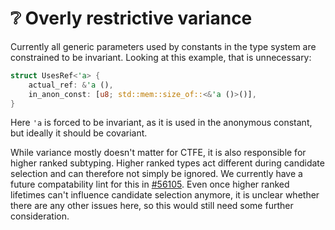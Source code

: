 # ❔ Overly restrictive variance

Currently all generic parameters used by constants in the type system are constrained
to be invariant. Looking at this example, that is unnecessary:

```rust
struct UsesRef<'a> {
    actual_ref: &'a (),
    in_anon_const: [u8; std::mem::size_of::<&'a ()>()],
}
```
Here `'a` is forced to be invariant, as it is used in the anonymous constant, but
ideally it should be covariant.

While variance mostly doesn't matter for CTFE, it is also responsible for higher ranked
subtyping. Higher ranked types act different during candidate selection and can therefore
not simply be ignored. We currently have a future compatability lint for this in
[#56105](https://github.com/rust-lang/rust/issues/56105). Even once higher ranked lifetimes
can't influence candidate selection anymore, it is unclear whether there are any other issues
here, so this would still need some further consideration.

